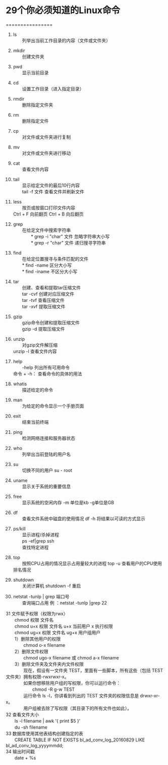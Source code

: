 # 29个你必须知道的Linux命令
================

1. ls<br>
　　列举出当前工作目录的内容（文件或文件夹）

2. mkdir<br>
　　创建文件夹

3. pwd<br>
　　显示当前目录

4. cd<br>
　　设置工作目录（进入指定目录）

5. rmdir<br>
　　删除指定文件夹

6. rm<br>
　　删除指定文件

7. cp<br>
　　对文件或文件夹进行复制

8. mv<br>
　　对文件或文件夹进行移动

9. cat<br>
　　查看文件内容

10. tail<br>
　　显示给定文件的最后10行内容<br>
　　tail -f 文件  查看文件并刷新文件

11. less<br>
　　按页或按窗口打印文件内容<br>
Ctrl + F 向前翻页   Ctrl + B 向后翻页

12. grep<br>
　　在给定文件中搜索字符串<br>
　　　　* grep -i "char" 文件 忽略字符串大小写<br>
　　　　* grep -r "char" 文件 递归搜寻字符串<br>

13. find<br>
　　在给定位置搜寻与条件匹配的文件<br>
　　* find -name  区分大小写<br>
　　* find -iname  不区分大小写<br>

14. tar<br>
　　创建、查看和提取tar压缩文件<br>
　　tar -cvf 创建对应压缩文件<br>
　　tar -tvf 查看压缩文件<br>
　　tar -xvf 提取压缩文件<br>

15. gzip<br>
　　gzip命令创建和提取压缩文件<br>
　　gzip -d 提取压缩文件

16. unzip<br>
　　对gzip文件解压缩<br>    unzip -l 查看文件内容

17. help<br>
　　-help 列出所有可用命令<br>    命令 + -h：  查看命令的具体的用法

18. whatis<br>
　　描述给定的命令

19. man<br>
　　为给定的命令显示一个手册页面

20. exit<br>
　　结束当前终端

21. ping<br>
　　检测网络连接和服务器状态

22. who<br>
　　列举出当前登陆的用户名

23. su<br>
　　切换不同的用户 su - root

24. uname<br>
　　显示关于系统的重要信息

25. free<br>
　　显示系统的空闲内存   -m  单位是kb   -g单位是GB

26. df<br>
　　查看文件系统中磁盘的使用情况   df -h 将结果以可读的方式显示

27. ps/kill<br>
　　显示进程/杀掉进程<br>
　　ps -ef|grep ssh<br>
　　查找特定进程<br>

28. top<br>
　　按照CPU占用的情况显示占用量较大的进程   top -u 查看用户的CPU使用排名情况

29. shutdown<br>
　　关闭计算机   shutdown -f 重启

30. netstat -tunlp | grep 端口号<br>
　　查询端口占用 例 ：netstat -tunlp |grep 22

31 文件赋予权限（权限为rwx）<br>
　　chmod 权限 文件名<br>
　　chmod u+x 权限 文件名    u+x  当前用户    x   执行权限  <br>
　　chmod ug+x 权限 文件名   ug+x 用户组用户<br>
　　1）删除其他用户的权限<br>
　　　　chmod o-x filename <br>
　　2）删除文件权限<br>
　　　　chmod ugo-x filename 或 chmod a-x filename<br>
　　3）删除文件夹及文件夹内文件权限<br>
　　　　现在，假设有一文件夹 TEST，里面有一些脚本，所有这些（包括 TEST 文件夹）拥有权限-rwxrwxr-x。<br>
　　　　如果你想移除用户组的写权限，你可以运行命令：<br>
　　　　　　chmod -R g-w TEST<br>
　　　　运行命令 ls -l，你讲看到列出的 TEST 文件夹的权限信息是 drwxr-xr-x。<br>
　　　　用户组被去除了写权限（其目录下的所有文件也如此）。<br>
32 查看文件大小<br>
　　ls -l filename | awk '{ print $5 }' <br>
　　du -sh filename <br>
33 数据库使用其他表结构创建指定的表<br>
　　CREATE TABLE IF NOT EXISTS bl_ad_conv_log_20160829 LIKE bl_ad_conv_log_yyyymmdd;<br>
34 输出时间戳<br>
　　date + %s
